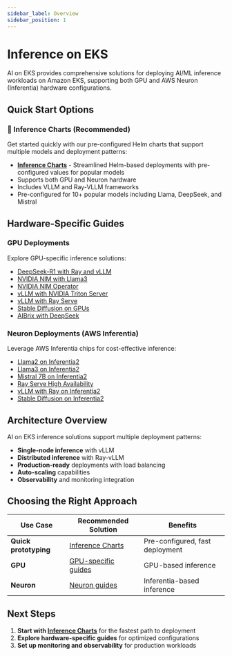 ```yaml
---
sidebar_label: Overview
sidebar_position: 1
---
```


# Inference on EKS

AI on EKS provides comprehensive solutions for deploying AI/ML inference workloads on Amazon EKS, supporting both GPU and AWS Neuron (Inferentia) hardware configurations.

## Quick Start Options

### 🚀 Inference Charts (Recommended)
Get started quickly with our pre-configured Helm charts that support multiple models and deployment patterns:

- **[Inference Charts](./inference-charts.md)** - Streamlined Helm-based deployments with pre-configured values for popular models
- Supports both GPU and Neuron hardware
- Includes VLLM and Ray-VLLM frameworks
- Pre-configured for 10+ popular models including Llama, DeepSeek, and Mistral

## Hardware-Specific Guides

### GPU Deployments
Explore GPU-specific inference solutions:

- [DeepSeek-R1 with Ray and vLLM](./GPUs/ray-vllm-deepseek.md)
- [NVIDIA NIM with Llama3](./GPUs/nvidia-nim-llama3.md)
- [NVIDIA NIM Operator](./GPUs/nvidia-nim-operator.md)
- [vLLM with NVIDIA Triton Server](./GPUs/vLLM-NVIDIATritonServer.md)
- [vLLM with Ray Serve](./GPUs/vLLM-rayserve.md)
- [Stable Diffusion on GPUs](./GPUs/stablediffusion-gpus.md)
- [AIBrix with DeepSeek](./GPUs/aibrix-deepseek-distill.md)

### Neuron Deployments (AWS Inferentia)
Leverage AWS Inferentia chips for cost-effective inference:

- [Llama2 on Inferentia2](./Neuron/llama2-inf2.md)
- [Llama3 on Inferentia2](./Neuron/llama3-inf2.md)
- [Mistral 7B on Inferentia2](./Neuron/Mistral-7b-inf2.md)
- [Ray Serve High Availability](./Neuron/rayserve-ha.md)
- [vLLM with Ray on Inferentia2](./Neuron/vllm-ray-inf2.md)
- [Stable Diffusion on Inferentia2](./Neuron/stablediffusion-inf2.md)

## Architecture Overview

AI on EKS inference solutions support multiple deployment patterns:

- **Single-node inference** with vLLM
- **Distributed inference** with Ray-vLLM
- **Production-ready** deployments with load balancing
- **Auto-scaling** capabilities
- **Observability** and monitoring integration

## Choosing the Right Approach

| Use Case | Recommended Solution                                       | Benefits |
|----------|------------------------------------------------------------|----------|
| **Quick prototyping** | [Inference Charts](./inference-charts.md)                  | Pre-configured, fast deployment |
| **GPU** | [GPU-specific guides](/docs/category/gpu-inference-on-eks) | GPU-based inference |
| **Neuron** | [Neuron guides](/docs/category/neuron-inference-on-eks)   | Inferentia-based inference |

## Next Steps

1. **Start with [Inference Charts](./inference-charts.md)** for the fastest path to deployment
2. **Explore hardware-specific guides** for optimized configurations
3. **Set up monitoring and observability** for production workloads
